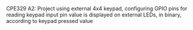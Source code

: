 CPE329 A2:
Project using external 4x4 keypad, configuring GPIO pins for reading keypad input
pin value is displayed on external LEDs, in binary, according to keypad pressed value

